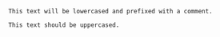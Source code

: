 ```async-printer
This text will be lowercased and prefixed with a comment.
```

```uppercase-rocks
This text should be uppercased.
```
